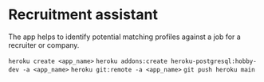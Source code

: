 # Recruitment assistant
The app helps to identify potential matching profiles against a job for a recruiter or company.


`heroku create <app_name>`
`heroku addons:create heroku-postgresql:hobby-dev -a <app_name>`
`heroku git:remote -a <app_name>`
`git push heroku main`